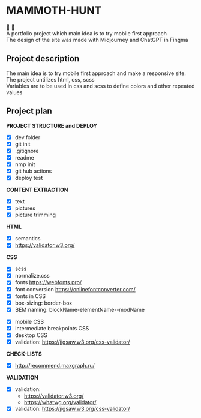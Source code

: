 # MAMMOTH-HUNT

  :elephant: :hocho:<br>
  A portfolio project which main idea is to try mobile first approach<br>
  The design of the site was made with Midjourney and ChatGPT in Fingma<br>

## Project description
  The main idea is to try mobile first approach and make a responsive site. The project untilizes html, css, scss<br>
  Variables are to be used in css and scss to define colors and other repeated values

## Project plan

  **PROJECT STRUCTURE and DEPLOY**
  - [x] dev folder
  - [x] git init
  - [x] .gitignore
  - [x] readme
  - [x] nmp init
  - [x] git hub actions
  - [x] deploy test
    
  **CONTENT EXTRACTION**
  - [x] text
  - [x] pictures
  - [x] picture trimming

  **HTML**
  - [x] semantics
  - [x] https://validator.w3.org/
    <!-- - https://whatwg.org/validator/ -->
    
  **CSS**
  - [x] scss
  - [x] normalize.css
  - [x] fonts https://webfonts.pro/ 
  - [x] font conversion https://onlinefontconverter.com/
  - [x] fonts in CSS
  - [x] box-sizing: border-box
  - [x] BEM naming: blockName-elementName--modName
  <!-- - [ ] pixel perfect -->
  - [x] mobile CSS
  - [x] intermediate breakpoints CSS
  - [x] desktop CSS
  - [x] validation: https://jigsaw.w3.org/css-validator/
  
  **CHECK-LISTS**
  - [x] http://recommend.maxgraph.ru/

  **VALIDATION**
  - [x] validation: 
    - https://validator.w3.org/
    - https://whatwg.org/validator/
  - [x] validation: https://jigsaw.w3.org/css-validator/

